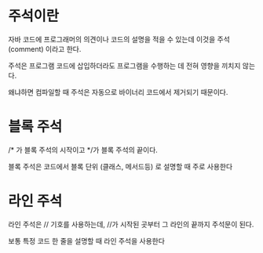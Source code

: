 주석이란
===

자바 코드에 프로그래머의 의견이나 코드의 설명을 적을 수 있는데 이것을 주석 (comment) 이라고 한다.

주석은 프로그램 코드에 삽입하더라도 프로그램을 수행하는 데 전혀 영향을 끼치지 않는다. 

왜냐하면 컴파일할 때 주석은 자동으로 바이너리 코드에서 제거되기 때문이다.


블록 주석
===

/* 가 블록 주석의 시작이고 */가 블록 주석의 끝이다. 

블록 주석은 코드에서 블록 단위 (클래스, 메서드등) 로 설명할 때 주로 사용한다

라인 주석
===
라인 주석은 // 기호를 사용하는데, //가 시작된 곳부터 그 라인의 끝까지 주석문이 된다. 

보통 특정 코드 한 줄을 설명할 때 라인 주석을 사용한다
